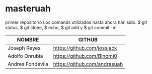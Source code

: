 # masteruah
primer repositorio
Los comands utilizados hasta ahora han sido: $ git status, $ git clone, $ echo, $ git add y $ git commit -m


| **NOMBRE** | **GITHUB** |
| ----- | ----- |
| Joseph Reyes | https://github.com/jossjack |
| Adolfo Onrubia | https://github.com/Binomi0 |
| Andres Fondevila | https://github.com/andresuah |
